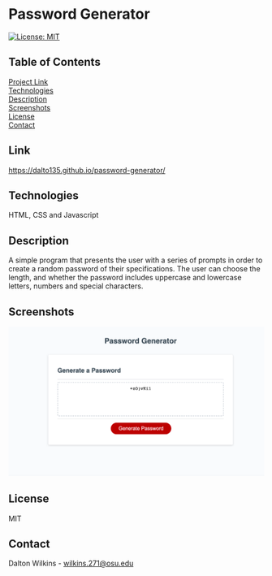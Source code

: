 # Password Generator

[![License: MIT](https://img.shields.io/badge/License-MIT-blue.svg)](https://opensource.org/licenses/MIT)

## Table of Contents
[Project Link](#Link)  
[Technologies](#Technologies)  
[Description](#Description)  
[Screenshots](#Screenshots)  
[License](#License)  
[Contact](#Contact)

## Link
https://dalto135.github.io/password-generator/

## Technologies
HTML, CSS and Javascript

## Description
A simple program that presents the user with a series of prompts in order to create a random password of their specifications. The user can choose the length, and whether the password includes uppercase and lowercase letters, numbers and special characters.

## Screenshots
![Screenshot](assets/images/screenshot.png)

## License
MIT

## Contact
Dalton Wilkins - wilkins.271@osu.edu
